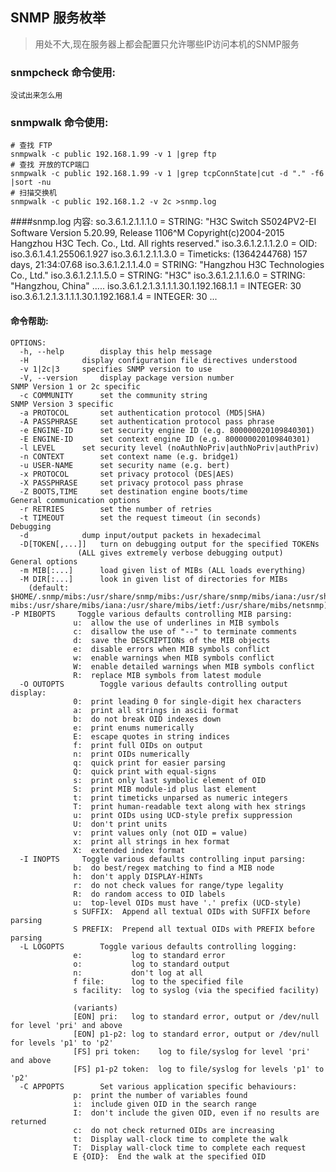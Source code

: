 ## SNMP 服务枚举

>用处不大,现在服务器上都会配置只允许哪些IP访问本机的SNMP服务

### snmpcheck 命令使用:
    没试出来怎么用


### snmpwalk 命令使用:
    # 查找 FTP
    snmpwalk -c public 192.168.1.99 -v 1 |grep ftp
    # 查找 开放的TCP端口
    snmpwalk -c public 192.168.1.99 -v 1 |grep tcpConnState|cut -d "." -f6 |sort -nu
    # 扫描交换机
    snmpwalk -c public 192.168.1.2 -v 2c >snmp.log
####snmp.log 内容:
    so.3.6.1.2.1.1.1.0 = STRING: "H3C Switch S5024PV2-EI Software Version 5.20.99, Release 1106^M
    Copyright(c)2004-2015 Hangzhou H3C Tech. Co., Ltd. All rights reserved."
    iso.3.6.1.2.1.1.2.0 = OID: iso.3.6.1.4.1.25506.1.927
    iso.3.6.1.2.1.1.3.0 = Timeticks: (1364244768) 157 days, 21:34:07.68
    iso.3.6.1.2.1.1.4.0 = STRING: "Hangzhou H3C Technologies Co., Ltd."
    iso.3.6.1.2.1.1.5.0 = STRING: "H3C"
    iso.3.6.1.2.1.1.6.0 = STRING: "Hangzhou, China"
    .....
    iso.3.6.1.2.1.3.1.1.1.30.1.192.168.1.1 = INTEGER: 30
    iso.3.6.1.2.1.3.1.1.1.30.1.192.168.1.4 = INTEGER: 30
    ...
#### 命令帮助:
    OPTIONS:
      -h, --help		display this help message
      -H			display configuration file directives understood
      -v 1|2c|3		specifies SNMP version to use
      -V, --version		display package version number
    SNMP Version 1 or 2c specific
      -c COMMUNITY		set the community string
    SNMP Version 3 specific
      -a PROTOCOL		set authentication protocol (MD5|SHA)
      -A PASSPHRASE		set authentication protocol pass phrase
      -e ENGINE-ID		set security engine ID (e.g. 800000020109840301)
      -E ENGINE-ID		set context engine ID (e.g. 800000020109840301)
      -l LEVEL		set security level (noAuthNoPriv|authNoPriv|authPriv)
      -n CONTEXT		set context name (e.g. bridge1)
      -u USER-NAME		set security name (e.g. bert)
      -x PROTOCOL		set privacy protocol (DES|AES)
      -X PASSPHRASE		set privacy protocol pass phrase
      -Z BOOTS,TIME		set destination engine boots/time
    General communication options
      -r RETRIES		set the number of retries
      -t TIMEOUT		set the request timeout (in seconds)
    Debugging
      -d			dump input/output packets in hexadecimal
      -D[TOKEN[,...]]	turn on debugging output for the specified TOKENs
    			   (ALL gives extremely verbose debugging output)
    General options
      -m MIB[:...]		load given list of MIBs (ALL loads everything)
      -M DIR[:...]		look in given list of directories for MIBs
        (default: $HOME/.snmp/mibs:/usr/share/snmp/mibs:/usr/share/snmp/mibs/iana:/usr/share/snmp/mibs/ietf:/usr/share/mibs/site:/usr/share/snmp/
    mibs:/usr/share/mibs/iana:/usr/share/mibs/ietf:/usr/share/mibs/netsnmp)  -P MIBOPTS		Toggle various defaults controlling MIB parsing:
    			  u:  allow the use of underlines in MIB symbols
    			  c:  disallow the use of "--" to terminate comments
    			  d:  save the DESCRIPTIONs of the MIB objects
    			  e:  disable errors when MIB symbols conflict
    			  w:  enable warnings when MIB symbols conflict
    			  W:  enable detailed warnings when MIB symbols conflict
    			  R:  replace MIB symbols from latest module
      -O OUTOPTS		Toggle various defaults controlling output display:
    			  0:  print leading 0 for single-digit hex characters
    			  a:  print all strings in ascii format
    			  b:  do not break OID indexes down
    			  e:  print enums numerically
    			  E:  escape quotes in string indices
    			  f:  print full OIDs on output
    			  n:  print OIDs numerically
    			  q:  quick print for easier parsing
    			  Q:  quick print with equal-signs
    			  s:  print only last symbolic element of OID
    			  S:  print MIB module-id plus last element
    			  t:  print timeticks unparsed as numeric integers
    			  T:  print human-readable text along with hex strings
    			  u:  print OIDs using UCD-style prefix suppression
    			  U:  don't print units
    			  v:  print values only (not OID = value)
    			  x:  print all strings in hex format
    			  X:  extended index format
      -I INOPTS		Toggle various defaults controlling input parsing:
    			  b:  do best/regex matching to find a MIB node
    			  h:  don't apply DISPLAY-HINTs
    			  r:  do not check values for range/type legality
    			  R:  do random access to OID labels
    			  u:  top-level OIDs must have '.' prefix (UCD-style)
    			  s SUFFIX:  Append all textual OIDs with SUFFIX before parsing
    			  S PREFIX:  Prepend all textual OIDs with PREFIX before parsing
      -L LOGOPTS		Toggle various defaults controlling logging:
    			  e:           log to standard error
    			  o:           log to standard output
    			  n:           don't log at all
    			  f file:      log to the specified file
    			  s facility:  log to syslog (via the specified facility)

    			  (variants)
    			  [EON] pri:   log to standard error, output or /dev/null for level 'pri' and above
    			  [EON] p1-p2: log to standard error, output or /dev/null for levels 'p1' to 'p2'
    			  [FS] pri token:    log to file/syslog for level 'pri' and above
    			  [FS] p1-p2 token:  log to file/syslog for levels 'p1' to 'p2'
      -C APPOPTS		Set various application specific behaviours:
    			  p:  print the number of variables found
    			  i:  include given OID in the search range
    			  I:  don't include the given OID, even if no results are returned
    			  c:  do not check returned OIDs are increasing
    			  t:  Display wall-clock time to complete the walk
    			  T:  Display wall-clock time to complete each request
    			  E {OID}:  End the walk at the specified OID
